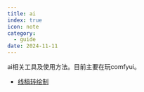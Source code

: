 ```yaml
---
title: ai
index: true
icon: note
category:
  - guide
date: 2024-11-11
---
```


ai相关工具及使用方法。目前主要在玩comfyui。

- [线稿转绘制](线稿转绘制.md)

